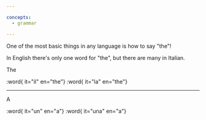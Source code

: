 ```yaml
---

concepts:
  - grammar

---
```


One of the most basic things in any language is how to say "the"!

In English there's only one word for "the", but there are many in Italian.

The

:word{ it="il" en="the"}
:word{ it="la" en="the"}

--------------------------------------------------

A

:word{ it="un" en="a"}
:word{ it="una" en="a"}
